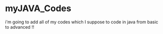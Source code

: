 # myJAVA_Codes

i'm going to add all of my codes which I suppose to code in java from basic to advanced !!


